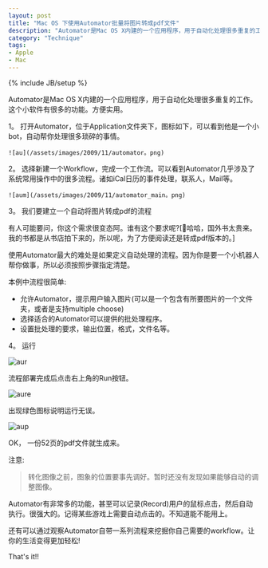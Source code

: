 ```yaml
---
layout: post
title: "Mac OS 下使用Automator批量将图片转成pdf文件"
description: "Automator是Mac OS X内建的一个应用程序，用于自动化处理很多重复的工作。这个小软件有很多的功能，方便实用。本文介绍Mac OS 下使用Automator批量将图片转成pdf文件"
category: "Technique"
tags:
- Apple
- Mac
---
```


{% include JB/setup %} 

Automator是Mac OS X内建的一个应用程序，用于自动化处理很多重复的工作。这个小软件有很多的功能。方便实用。

1。 打开Automator，位于Application文件夹下，图标如下，可以看到他是一个小bot，自动帮你处理很多琐碎的事情。

	![au](/assets/images/2009/11/automator。png)

2。 选择新建一个Workflow，完成一个工作流。可以看到Automator几乎涉及了系统常用操作中的很多流程。诸如iCal日历的事件处理，联系人，Mail等。

	![aum](/assets/images/2009/11/automator_main。png)

3。 我们要建立一个自动将图片转成pdf的流程


有人可能要问，你这个需求很变态阿。谁有这个要求呢?[哈哈，国外书太贵来。我的书都是从书店拍下来的，所以呢，为了方便阅读还是转成pdf版本的。]

使用Automator最大的难处是如果定义自动处理的流程。因为你是要一个小机器人帮你做事，所以必须按照步骤指定清楚。

本例中流程很简单:
- 允许Automator，提示用户输入图片(可以是一个包含有所要图片的一个文件夹，或者是支持multiple choose)
- 选择适合的Automator可以提供的批处理程序。    
- 设置批处理的要求，输出位置，格式，文件名等。



4。	运行

![aur](/assets/images/2009/11/automator_run。png)

流程部署完成后点击右上角的Run按钮。

![aure](/assets/images/2009/11/automator_result。png)

出现绿色图标说明运行无误。

![aup](/assets/images/2009/11/automator_pdf。png)

OK， 一份52页的pdf文件就生成来。

注意:

> 转化图像之前，图象的位置要事先调好。暂时还没有发现如果能够自动的调整图像。

Automator有非常多的功能，甚至可以记录(Record)用户的鼠标点击，然后自动执行。很强大的。记得某些游戏上需要自动点击的。不知道能不能用上。

还有可以通过观察Automator自带一系列流程来挖掘你自己需要的workflow。让你的生活变得更加轻松!

That's it!!
